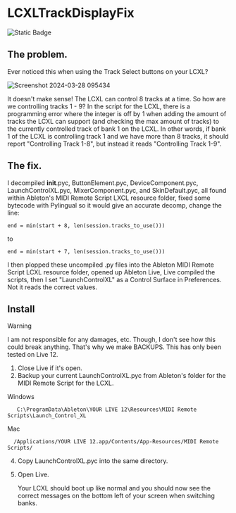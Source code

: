 # LCXLTrackDisplayFix
![Static Badge](https://img.shields.io/badge/Status-Release.v1.0.0-green) <br>
## The problem.
Ever noticed this when using the Track Select buttons on your LCXL?  
  
![Screenshot 2024-03-28 095434](https://github.com/Darkl0ud/LCXLTrackDisplayFix/assets/11672085/d6d98113-a7af-4363-83b5-93094124dccd)  
  
It doesn't make sense! The LCXL can control 8 tracks at a time. So how are we controlling tracks 1 - 9? In the script for the LCXL, there is a programming error where the integer is off by 1 when adding the amount of tracks the LCXL can support (and checking the max amount of tracks) to the currently controlled track of bank 1 on the LCXL. In other words, if bank 1 of the LCXL is controlling track 1 and we have more than 8 tracks, it should report "Controlling Track 1-8", but instead it reads "Controlling Track 1-9".

## The fix.
I decompiled __init__.pyc, ButtonElement.pyc, DeviceComponent.pyc, LaunchControlXL.pyc, MixerComponent.pyc, and SkinDefault.pyc, all found within Ableton's MIDI Remote Script LXCL resource folder, fixed some bytecode with Pylingual so it would give an accurate decomp, change the line:
```
end = min(start + 8, len(session.tracks_to_use()))
```
to
```
end = min(start + 7, len(session.tracks_to_use()))
```
I then plopped these uncompiled .py files into the Ableton MIDI Remote Script LCXL resource folder, opened up Ableton Live, Live compiled the scripts, then I set "LaunchControlXL" as a Control Surface in Preferences.
Not it reads the correct values.

## Install

> [!WARNING]
> I am not responsible for any damages, etc. Though, I don't see how this could break anything. That's why we make BACKUPS. This has only been tested on Live 12.
1. Close Live if it's open.
2. Backup your current LaunchControlXL.pyc from Ableton's folder for the MIDI Remote Script for the LCXL.  

Windows
```
   C:\ProgramData\Ableton\YOUR LIVE 12\Resources\MIDI Remote Scripts\Launch_Control_XL
```
Mac
```
  /Applications/YOUR LIVE 12.app/Contents/App-Resources/MIDI Remote Scripts/
```
4. Copy LaunchControlXL.pyc into the same directory.
5. Open Live.

   Your LCXL should boot up like normal and you should now see the correct messages on the bottom left of your screen when switching banks.
